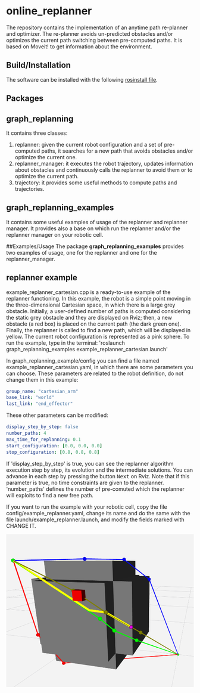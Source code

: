 # online_replanner

The repository contains the implementation of an anytime path re-planner and optimizer. The re-planner avoids un-predicted obstacles and/or optimizes the current path switching between pre-computed paths. It is based on Moveit! to get information about the environment.

## Build/Installation
The software can be installed with the following [rosinstall file](online_replanner.rosinstall).

## Packages
## **graph_replanning**
It contains three classes:
 1. replanner: given the current robot configuration and a set of pre-computed paths, it searches for a new path that avoids obstacles and/or optimize the current one.
 2. replanner_manager: it executes the robot trajectory, updates information about obstacles and continuously calls the replanner to avoid them or to optimize the current path.
 3. trajectory: it provides some useful methods to compute paths and trajectories.

## **graph_replanning_examples**
It contains some useful examples of usage of the replanner and replanner manager. It provides also a base on which run the replanner and/or the replanner manager on your robotic cell.

##Examples/Usage
The package **graph_replanning_examples** provides two examples of usage, one for the replanner and one for the replanner_manager.

## **replanner example**
example_replanner_cartesian.cpp is a ready-to-use example of the replanner functioning. In this example, the robot is a simple point moving in the three-dimensional Cartesian space, in which there is a large grey obstacle. Initially, a user-defined number of paths is computed considering the static grey obstacle and they are displayed on Rviz; then, a new obstacle (a red box) is placed on the current path (the dark green one). Finally, the replanner is called to find a new path, which will be displayed in yellow. The current robot configuration is represented as a pink sphere.
To run the example, type in the terminal:
'roslaunch graph_replanning_examples example_replanner_cartesian.launch'

In graph_replanning_example/config you can find a file named example_replanner_cartesian.yaml, in which there are some parameters you can choose.
These parameters are related to the robot definition, do not change them in this example:
```yaml
group_name: "cartesian_arm"
base_link: "world"
last_link: "end_effector"
```
These other parameters can be modified:
```yaml
display_step_by_step: false
number_paths: 4
max_time_for_replanning: 0.1
start_configuration: [0.0, 0.0, 0.0]
stop_configuration: [0.8, 0.8, 0.8]
```
If 'display_step_by_step' is true, you can see the replanner algorithm execution step by step, its evolution and the intermediate solutions. You can advance in each step by pressing the button <kbd>Next</kbd> on Rviz. Note that if this parameter is true, no time constraints are given to the replanner.
'number_paths' defines the number of pre-comuted which the replanner will exploits to find a new free path.

If you want to run the example with your robotic cell, copy the file config/example_replanner.yaml, change its name and do the same with the file launch/example_replanner.launch, and modify the fields marked with CHANGE IT.



![](Documentation/example_replanner.png)
